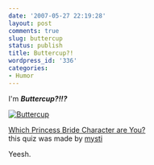 ```yaml
---
date: '2007-05-27 22:19:28'
layout: post
comments: true
slug: buttercup
status: publish
title: Buttercup?!
wordpress_id: '336'
categories:
- Humor
---
```



I'm _**Buttercup?!!?**_

[![Buttercup](http://fuzzy.snakeden.org/images/buttercup.jpg)](http://paradox.of.arden.tripod.com/quiz/princess/index.html)  
  
[Which Princess Bride Character are You?](http://paradox.of.arden.tripod.com/quiz/princess/index.html)  
this quiz was made by [mysti](http://www.livejournal.com/users/mamaslyth)

Yeesh.
